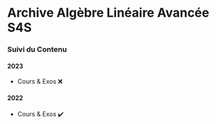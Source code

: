 # Archive Algèbre Linéaire Avancée S4S

### Suivi du Contenu

#### 2023
- Cours & Exos :x:

#### 2022
- Cours & Exos :heavy_check_mark:

